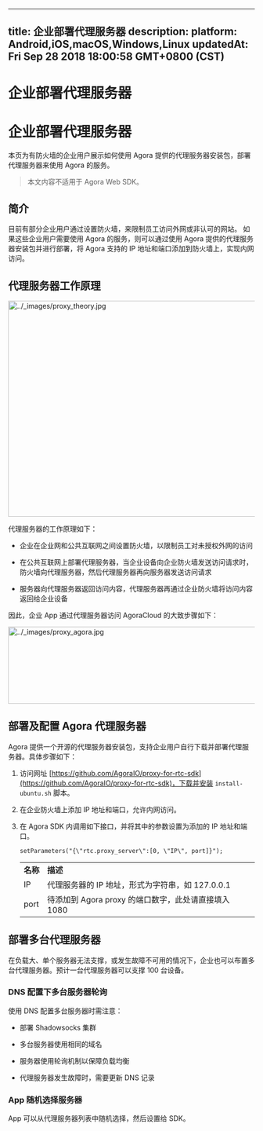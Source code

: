
---
title: 企业部署代理服务器
description: 
platform: Android,iOS,macOS,Windows,Linux
updatedAt: Fri Sep 28 2018 18:00:58 GMT+0800 (CST)
---
# 企业部署代理服务器
# 企业部署代理服务器

本页为有防火墙的企业用户展示如何使用 Agora 提供的代理服务器安装包，部署代理服务器来使用 Agora 的服务。

>   本文内容不适用于 Agora Web SDK。

## 简介

目前有部分企业用户通过设置防火墙，来限制员工访问外网或非认可的网站。 如果这些企业用户需要使用 Agora 的服务，则可以通过使用 Agora 提供的代理服务器安装包并进行部署，将 Agora 支持的 IP 地址和端口添加到防火墙上，实现内网访问。

## 代理服务器工作原理

<img alt="../_images/proxy_theory.jpg" src="https://web-cdn.agora.io/docs-files/cn/proxy_theory.jpg" style="width: 742.4px; height: 440.0px;"/>


代理服务器的工作原理如下：

-   企业在企业网和公共互联网之间设置防火墙，以限制员工对未授权外网的访问

-   在公共互联网上部署代理服务器，当企业设备向企业防火墙发送访问请求时，防火墙向代理服务器，然后代理服务器再向服务器发送访问请求

-   服务器向代理服务器返回访问内容，代理服务器再通过企业防火墙将访问内容返回给企业设备


因此，企业 App 通过代理服务器访问 AgoraCloud 的大致步骤如下：

<img alt="../_images/proxy_agora.jpg" src="https://web-cdn.agora.io/docs-files/cn/proxy_agora.jpg" style="width: 651.2px; height: 156.8px;"/>


## 部署及配置 Agora 代理服务器

Agora 提供一个开源的代理服务器安装包，支持企业用户自行下载并部署代理服务器。具体步骤如下：

1.  访问网址 [https://github.com/AgoraIO/proxy-for-rtc-sdk](https://github.com/AgoraIO/proxy-for-rtc-sdk)，下载并安装 `install-ubuntu.sh` 脚本。

2.  在企业防火墙上添加 IP 地址和端口，允许内网访问。

3.  在 Agora SDK 内调用如下接口，并将其中的参数设置为添加的 IP 地址和端口。

	```
	setParameters("{\"rtc.proxy_server\":[0, \"IP\", port]}");
	```

	<table>
	<colgroup>
	<col/>
	<col/>
	</colgroup>
	<tbody>
	<tr><td><strong>名称</strong></td>
	<td><strong>描述</strong></td>
	</tr>
	<tr><td>IP</td>
	<td>代理服务器的 IP 地址，形式为字符串，如 127.0.0.1</td>
	</tr>
	<tr><td>port</td>
	<td>待添加到 Agora proxy 的端口数字，此处请直接填入 1080</td>
	</tr>
	</tbody>
	</table>



## 部署多台代理服务器

在负载大、单个服务器无法支撑，或发生故障不可用的情况下，企业也可以布置多台代理服务器。预计一台代理服务器可以支撑 100 台设备。

### DNS 配置下多台服务器轮询

使用 DNS 配置多台服务器时需注意：

-   部署 Shadowsocks 集群

-   多台服务器使用相同的域名

-   服务器使用轮询机制以保障负载均衡

-   代理服务器发生故障时，需要更新 DNS 记录


### App 随机选择服务器

App 可以从代理服务器列表中随机选择，然后设置给 SDK。



